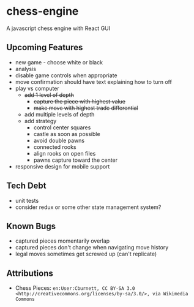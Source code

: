 # chess-engine

A javascript chess engine with React GUI

## Upcoming Features

- new game - choose white or black
- analysis
- disable game controls when appropriate
- move confirmation should have text explaining how to turn off
- play vs computer
  - ~~add 1 level of depth~~
    - ~~capture the piece with highest value~~
    - ~~make move with highest trade differential~~
  - add multiple levels of depth
  - add strategy
    - control center squares
    - castle as soon as possible
    - avoid double pawns
    - connected rooks
    - align rooks on open files
    - pawns capture toward the center
- responsive design for mobile support

## Tech Debt

- unit tests
- consider redux or some other state management system?

## Known Bugs

<!-- - _none_ -->
- captured pieces momentarily overlap
- captured pieces don't change when navigating move history
- legal moves sometimes get screwed up (can't replicate)

## Attributions

- Chess Pieces: `en:User:Cburnett, CC BY-SA 3.0 <http://creativecommons.org/licenses/by-sa/3.0/>, via Wikimedia Commons`
